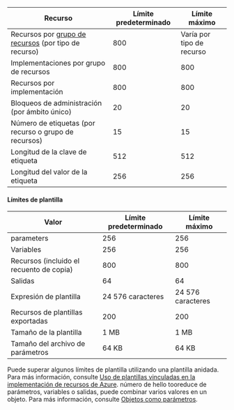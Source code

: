 | Recurso | Límite predeterminado | Límite máximo |
| --- | --- | --- |
| Recursos por [grupo de recursos](../articles/azure-resource-manager/resource-group-overview.md#resource-groups) (por tipo de recurso) |800 |Varía por tipo de recurso |
| Implementaciones por grupo de recursos |800 |800 |
| Recursos por implementación |800 |800 |
| Bloqueos de administración (por ámbito único) |20 |20 |
| Número de etiquetas (por recurso o grupo de recursos) |15 |15 |
| Longitud de la clave de etiqueta |512 |512 |
| Longitud del valor de la etiqueta |256 |256 |


#### <a name="template-limits"></a>Límites de plantilla

| Valor | Límite predeterminado | Límite máximo |
| --- | --- | --- |
| parameters |256 |256 |
| Variables |256 |256 |
| Recursos (incluido el recuento de copia) |800 |800 |
| Salidas |64 |64 |
| Expresión de plantilla |24 576 caracteres |24 576 caracteres |
| Recursos de plantillas exportadas |200 |200 | 
| Tamaño de la plantilla |1 MB |1 MB |
| Tamaño del archivo de parámetros |64 KB |64 KB |

Puede superar algunos límites de plantilla utilizando una plantilla anidada. Para más información, consulte [Uso de plantillas vinculadas en la implementación de recursos de Azure](../articles/azure-resource-manager/resource-group-linked-templates.md). número de hello tooreduce de parámetros, variables o salidas, puede combinar varios valores en un objeto. Para más información, consulte [Objetos como parámetros](../articles/azure-resource-manager/resource-manager-objects-as-parameters.md).
